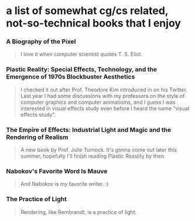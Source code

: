 # a list of somewhat cg/cs related, not-so-technical books that I enjoy


### A Biography of the Pixel
> I love it when computer scientist quotes T. S. Eliot.

### Plastic Reality: Special Effects, Technology, and the Emergence of 1970s Blockbuster Aesthetics
> I checked it out after Prof. Theodore Kim introduced in on his Twitter. Last year I had some discussions with my professors on the style of computer graphics and computer animatioms, and I guess I was interested in visual effects study even before I heard the name "visual effects study".
      
### The Empire of Effects: Industrial Light and Magic and the Rendering of Realism
> A new book by Prof. Julie Turnock. It's gonna come out later this summer, hopefully I'll finish reading Plastic Reaslity by then.

### Nabokov's Favorite Word Is Mauve
> And Nabokov is my favorite writer.  :)
      
### The Practice of Light
> Rendering, like Rembrandt, is a practice of light.
